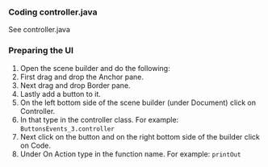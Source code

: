 ### Coding controller.java

See controller.java

### Preparing the UI

1. Open the scene builder and do the following:
  1. First drag and drop the Anchor pane.
  2. Next drag and drop Border pane.
  3. Lastly add a button to it.
2. On the left bottom side of the scene builder (under Document) click on Controller.
3. In that type in the controller class. For example: `ButtonsEvents_3.controller`
4. Next click on the button and on the right bottom side of the builder click on Code.
5. Under On Action type in the function name. For example: `printOut`
